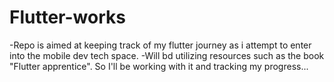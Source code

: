 # Flutter-works
-Repo is aimed at keeping track of my flutter journey as i attempt to enter into the mobile dev tech space.
-Will bd utilizing resources such as the book "Flutter apprentice". So I'll be working with it and tracking my progress...
